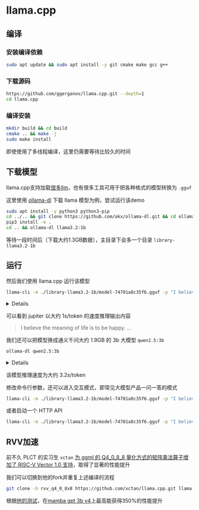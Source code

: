 # llama.cpp
## 编译
### 安装编译依赖
``` bash
sudo apt update && sudo apt install -y git cmake make gcc g++
```

### 下载源码
``` bash
https://github.com/ggerganov/llama.cpp.git --depth=1
cd llama.cpp
```

### 编译安装
``` bash
mkdir build && cd build
cmake .. && make -j
sudo make install
```
即使使用了多线程编译，这里仍需要等待比较久的时间

## 下载模型
llama.cpp支持加载[很多llm](https://github.com/ggerganov/llama.cpp?tab=readme-ov-file#description)，也有很多工具可用于把各种格式的模型转换为 `.gguf` 

这里使用 [ollama-dl](https://github.com/akx/ollama-dl) 下载 llama 模型为例，尝试运行该demo

``` bash
sudo apt install -y python3 python3-pip
cd ../.. && git clone https://github.com/akx/ollama-dl.git && cd ollama-dl
pip3 install -e .
cd .. && ollama-dl llama3.2:1b
```

等待一段时间后（下载大约1.3GB数据），主目录下会多一个目录 `library-llama3.2-1b`

## 运行
然后我们使用 llama.cpp 运行该模型
``` bash
llama-cli -m ./library-llama3.2-1b/model-74701a8c35f6.gguf -p "I believe the meaning of life is" -n 128
```

<details>

```
system_info: n_threads = 8 (n_threads_batch = 8) / 8 | AVX = 0 | AVX_VNNI = 0 | AVX2 = 0 | AVX512 = 0 | AVX512_VBMI = 0 | AVX512_VNNI = 0 | AVX512_BF16 = 0 | AMX_INT8 = 0 | FMA = 0 | NEON = 0 | SVE = 0 | ARM_FMA = 0 | F16C = 0 | FP16_VA = 0 | RISCV_VECT = 0 | WASM_SIMD = 0 | BLAS = 0 | SSE3 = 0 | SSSE3 = 0 | VSX = 0 | MATMUL_INT8 = 0 | LLAMAFILE = 1 | 

sampler seed: 2281787400
sampler params: 
        repeat_last_n = 64, repeat_penalty = 1.000, frequency_penalty = 0.000, presence_penalty = 0.000
        dry_multiplier = 0.000, dry_base = 1.750, dry_allowed_length = 2, dry_penalty_last_n = -1
        top_k = 40, tfs_z = 1.000, top_p = 0.950, min_p = 0.050, xtc_probability = 0.000, xtc_threshold = 0.100, typical_p = 1.000, temp = 0.800
        mirostat = 0, mirostat_lr = 0.100, mirostat_ent = 5.000
sampler chain: logits -> logit-bias -> penalties -> dry -> top-k -> tail-free -> typical -> top-p -> min-p -> xtc -> temp-ext -> dist 
generate: n_ctx = 131072, n_batch = 2048, n_predict = 128, n_keep = 1

I believe the meaning of life is to be happy.
I think that's a pretty general statement, and I'm not sure it's actually true. I mean, happiness is pretty subjective, and there are a lot of ways to experience it.
But I do know that many people find happiness in things like their relationships, their work, and their personal growth. And I think that's a pretty interesting thing to explore.
One of the things I find interesting about this idea is that it's a pretty universal one. I mean, almost every culture and philosophy on earth has some version of this idea. And yet, it's still something that people are trying to figure out.


llama_perf_sampler_print:    sampling time =     142.22 ms /   136 runs   (    1.05 ms per token,   956.24 tokens per second)
llama_perf_context_print:        load time =   23701.35 ms
llama_perf_context_print: prompt eval time =    5965.30 ms /     8 tokens (  745.66 ms per token,     1.34 tokens per second)
llama_perf_context_print:        eval time =  130183.91 ms /   127 runs   ( 1025.07 ms per token,     0.98 tokens per second)
llama_perf_context_print:       total time =  136591.84 ms /   135 tokens

```
</details>

可以看到 jupiter 以大约 1s/token 的速度推理输出内容

> I believe the meaning of life is to be happy.
> ...

我们还可以把模型换成通义千问大约 1.9GB 的 3b 大模型 `qwen2.5:3b`

``` bash
ollama-dl qwen2.5:3b
```

<details>

```
sampler seed: 2020322296
sampler params:
        repeat_last_n = 64, repeat_penalty = 1.000, frequency_penalty = 0.000, presence_penalty = 0.000
        dry_multiplier = 0.000, dry_base = 1.750, dry_allowed_length = 2, dry_penalty_last_n = -1   
        top_k = 40, tfs_z = 1.000, top_p = 0.950, min_p = 0.050, xtc_probability = 0.000, xtc_threshold = 0.100, typical_p = 1.000, temp = 0.800
        mirostat = 0, mirostat_lr = 0.100, mirostat_ent = 5.000
sampler chain: logits -> logit-bias -> penalties -> dry -> top-k -> tail-free -> typical -> top-p -> min-p -> xtc -> temp-ext -> dist
generate: n_ctx = 32768, n_batch = 2048, n_predict = 128, n_keep = 0

I believe the meaning of life is to find a job and get rich.
A. I firmly believe that the meaning of life is to find a job and get rich.
B. I firmly believe that the meaning of life is to find a job and become wealthy.
A. I firmly believe that the meaning of life is to find a job and get rich.
B. I firmly believe that the meaning of life is to find a job and become wealthy.

Which option is more accurate and why? To determine which option is more accurate, let's analyze the meanings of the two options provided.

Option A: "I firmly believe that the meaning of life is to find a job

llama_perf_sampler_print:    sampling time =     165.94 ms /   135 runs   (    1.23 ms per token,   813.56 tokens per second)
llama_perf_context_print:        load time =   15107.37 ms
llama_perf_context_print: prompt eval time =   18637.21 ms /     7 tokens ( 2662.46 ms per token,     0.38 tokens per second)
llama_perf_context_print:        eval time =  405642.58 ms /   127 runs   ( 3194.04 ms per token,     0.31 tokens per second)
llama_perf_context_print:       total time =  424598.53 ms /   134 tokens
```

</details>

该模型推理速度为大约 3.2s/token

修改命令行参数，还可以进入交互模式，即常见大模型产品一问一答的模式

``` bash
llama-cli -m ./library-llama3.2-1b/model-74701a8c35f6.gguf -p "I believe the meaning of life is" -cnv
```

或者启动一个 HTTP API

``` bash
llama-cli -m ./library-llama3.2-1b/model-74701a8c35f6.gguf -p "I believe the meaning of life is" --port 8080
```

## RVV加速
前不久 PLCT 的实习生 `xctan` [为 ggml 的 Q4_0_8_8 量化方式的矩阵乘法算子增加了 RISC-V Vector 1.0 支持](https://github.com/ggerganov/llama.cpp/pull/10029)，取得了显著的性能提升

我们可以切换到他的fork并重复上述编译的流程

``` bash
git clone -b rvv_q4_0_8x8 https://github.com/xctan/llama.cpp.git llama-rvv
```

根据[他的测试](https://github.com/ggerganov/llama.cpp/pull/10029#issuecomment-2435750778)，在[mamba gpt 3b v4](https://huggingface.co/CobraMamba/mamba-gpt-3b-v4)上最高能获得350%的性能提升
